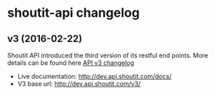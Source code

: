 # shoutit-api changelog

## v3 (2016-02-22)

Shoutit API introduced the third version of its restful end points. More details can be found here [API v3 changelog](src/shoutit/api/v3/CHANGELOG.md)

- Live documentation: http://dev.api.shoutit.com/docs/
- V3 base url: http://dev.api.shoutit.com/v3/
